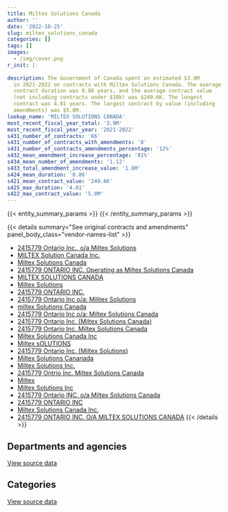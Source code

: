 ```yaml
---
title: Miltex Solutions Canada
author: ''
date: '2022-10-25'
slug: miltex_solutions_canada
categories: []
tags: []
images:
  - /img/cover.png
r_init: |-
  
description: The Government of Canada spent an estimated $3.9M
  in 2021-2022 on contracts with Miltex Solutions Canada. The average
  contract duration was 0.86 years, and the average contract value
  (not including contracts under $10k) was $249.6K. The longest
  contract was 4.01 years. The largest contract by value (including
  amendments) was $5.0M.
lookup_name: 'MILTEX SOLUTIONS CANADA'
most_recent_fiscal_year_total: '3.9M'
most_recent_fiscal_year_year: '2021-2022'
s431_number_of_contracts: '66'
s431_number_of_contracts_with_amendments: '8'
s431_number_of_contracts_amendments_percentage: '12%'
s432_mean_amendment_increase_percentage: '81%'
s434_mean_number_of_amendments: '1.12'
s433_total_amendment_increase_value: '1.6M'
s424_mean_duration: '0.86'
s421_mean_contract_value: '249.6K'
s425_max_duration: '4.01'
s422_max_contract_value: '5.0M'
---
```


<script src="/rmarkdown-libs/htmlwidgets/htmlwidgets.js"></script>
<link href="/rmarkdown-libs/datatables-css/datatables-crosstalk.css" rel="stylesheet" />
<script src="/rmarkdown-libs/datatables-binding/datatables.js"></script>
<script src="/rmarkdown-libs/jquery/jquery-3.6.0.min.js"></script>
<link href="/rmarkdown-libs/dt-core-bootstrap/css/dataTables.bootstrap.min.css" rel="stylesheet" />
<link href="/rmarkdown-libs/dt-core-bootstrap/css/dataTables.bootstrap.extra.css" rel="stylesheet" />
<script src="/rmarkdown-libs/dt-core-bootstrap/js/jquery.dataTables.min.js"></script>
<script src="/rmarkdown-libs/dt-core-bootstrap/js/dataTables.bootstrap.min.js"></script>
<link href="/rmarkdown-libs/crosstalk/css/crosstalk.min.css" rel="stylesheet" />
<script src="/rmarkdown-libs/crosstalk/js/crosstalk.min.js"></script>
<script src="/rmarkdown-libs/htmlwidgets/htmlwidgets.js"></script>
<link href="/rmarkdown-libs/datatables-css/datatables-crosstalk.css" rel="stylesheet" />
<script src="/rmarkdown-libs/datatables-binding/datatables.js"></script>
<script src="/rmarkdown-libs/jquery/jquery-3.6.0.min.js"></script>
<link href="/rmarkdown-libs/dt-core-bootstrap/css/dataTables.bootstrap.min.css" rel="stylesheet" />
<link href="/rmarkdown-libs/dt-core-bootstrap/css/dataTables.bootstrap.extra.css" rel="stylesheet" />
<script src="/rmarkdown-libs/dt-core-bootstrap/js/jquery.dataTables.min.js"></script>
<script src="/rmarkdown-libs/dt-core-bootstrap/js/dataTables.bootstrap.min.js"></script>
<link href="/rmarkdown-libs/crosstalk/css/crosstalk.min.css" rel="stylesheet" />
<script src="/rmarkdown-libs/crosstalk/js/crosstalk.min.js"></script>

{{< entity_summary_params >}}
{{< /entity_summary_params >}}

{{< details summary="See original contracts and amendments" panel_body_class="vendor-names-list" >}}
- [2415779 Ontario Inc., o/a Miltex Solutions](https://search.open.canada.ca/en/ct/?sort=contract_value_f%20desc&page=1&search_text=%222415779%20Ontario%20Inc.%2c%20o%2fa%20Miltex%20Solutions%22)
- [MILTEX Solution Canada Inc.](https://search.open.canada.ca/en/ct/?sort=contract_value_f%20desc&page=1&search_text=%22MILTEX%20Solution%20Canada%20Inc.%22)
- [Miltex Solutions Canada](https://search.open.canada.ca/en/ct/?sort=contract_value_f%20desc&page=1&search_text=%22Miltex%20Solutions%20Canada%22)
- [2415779 ONTARIO INC. Operating as Miltex Solutions Canada](https://search.open.canada.ca/en/ct/?sort=contract_value_f%20desc&page=1&search_text=%222415779%20ONTARIO%20INC.%20Operating%20as%20Miltex%20Solutions%20Canada%22)
- [MILTEX SOLUTIONS CANADA](https://search.open.canada.ca/en/ct/?sort=contract_value_f%20desc&page=1&search_text=%22MILTEX%20SOLUTIONS%20CANADA%22)
- [Miltex Solutions](https://search.open.canada.ca/en/ct/?sort=contract_value_f%20desc&page=1&search_text=%22Miltex%20Solutions%22)
- [2415779 ONTARIO INC.](https://search.open.canada.ca/en/ct/?sort=contract_value_f%20desc&page=1&search_text=%222415779%20ONTARIO%20INC.%22)
- [2415779 Ontario Inc o/a: Militex Solutions](https://search.open.canada.ca/en/ct/?sort=contract_value_f%20desc&page=1&search_text=%222415779%20Ontario%20Inc%20o%2fa%3a%20Militex%20Solutions%22)
- [miltex Solutions Canada](https://search.open.canada.ca/en/ct/?sort=contract_value_f%20desc&page=1&search_text=%22miltex%20Solutions%20Canada%22)
- [2415779 Ontario Inc o/a: Miltex Solutions Canada](https://search.open.canada.ca/en/ct/?sort=contract_value_f%20desc&page=1&search_text=%222415779%20Ontario%20Inc%20o%2fa%3a%20Miltex%20Solutions%20Canada%22)
- [2415779 Ontario Inc. (Miltex Solutions Canada)](https://search.open.canada.ca/en/ct/?sort=contract_value_f%20desc&page=1&search_text=%222415779%20Ontario%20Inc.%20%28Miltex%20Solutions%20Canada%29%22)
- [2415779 Ontario Inc. Miltex Solutions Canada](https://search.open.canada.ca/en/ct/?sort=contract_value_f%20desc&page=1&search_text=%222415779%20Ontario%20Inc.%20Miltex%20Solutions%20Canada%22)
- [Miltex Solutions Canada Inc](https://search.open.canada.ca/en/ct/?sort=contract_value_f%20desc&page=1&search_text=%22Miltex%20Solutions%20Canada%20Inc%22)
- [Miltex sOLUTIONS](https://search.open.canada.ca/en/ct/?sort=contract_value_f%20desc&page=1&search_text=%22Miltex%20sOLUTIONS%22)
- [2415779 Ontario Inc. (Miltex Solutions)](https://search.open.canada.ca/en/ct/?sort=contract_value_f%20desc&page=1&search_text=%222415779%20Ontario%20Inc.%20%28Miltex%20Solutions%29%22)
- [Miltex Solutions Cananada](https://search.open.canada.ca/en/ct/?sort=contract_value_f%20desc&page=1&search_text=%22Miltex%20Solutions%20Cananada%22)
- [Miltex Solutions Inc.](https://search.open.canada.ca/en/ct/?sort=contract_value_f%20desc&page=1&search_text=%22Miltex%20Solutions%20Inc.%22)
- [2415779 Ontrio Inc. Miltex Solutions Canada](https://search.open.canada.ca/en/ct/?sort=contract_value_f%20desc&page=1&search_text=%222415779%20Ontrio%20Inc.%20Miltex%20Solutions%20Canada%22)
- [Miltex](https://search.open.canada.ca/en/ct/?sort=contract_value_f%20desc&page=1&search_text=%22Miltex%22)
- [Miltex Solutions Inc](https://search.open.canada.ca/en/ct/?sort=contract_value_f%20desc&page=1&search_text=%22Miltex%20Solutions%20Inc%22)
- [2415779 Ontario INC. o/a Miltex Solutions Canada](https://search.open.canada.ca/en/ct/?sort=contract_value_f%20desc&page=1&search_text=%222415779%20Ontario%20INC.%20o%2fa%20Miltex%20Solutions%20Canada%22)
- [2415779 ONTARIO INC](https://search.open.canada.ca/en/ct/?sort=contract_value_f%20desc&page=1&search_text=%222415779%20ONTARIO%20INC%22)
- [Miltex Solutions Canada Inc.](https://search.open.canada.ca/en/ct/?sort=contract_value_f%20desc&page=1&search_text=%22Miltex%20Solutions%20Canada%20Inc.%22)
- [2415779 ONTARIO INC. O/A MILTEX SOLUTIONS CANADA](https://search.open.canada.ca/en/ct/?sort=contract_value_f%20desc&page=1&search_text=%222415779%20ONTARIO%20INC.%20O%2fA%20MILTEX%20SOLUTIONS%20CANADA%22)
{{< /details >}}

## Departments and agencies

<div id="htmlwidget-1" style="width:100%;height:auto;" class="datatables html-widget"></div>
<script type="application/json" data-for="htmlwidget-1">{"x":{"style":"bootstrap","filter":"none","vertical":false,"data":[["<a href=\"/departments/dnd-mdn/\">National Defence<\/a>","<a href=\"/departments/ec/\">Environment and Climate Change Canada<\/a>","<a href=\"/departments/nrc-cnrc/\">National Research Council Canada<\/a>","<a href=\"/departments/rcmp-grc/\">Royal Canadian Mounted Police<\/a>"],[1338606.79,23391,37250.12,15392.01],[456108.15,19888,null,46176.02],[1179835.86,17260.75,null,103160.88],[3691913.48,null,null,192849.31]],"container":"<table class=\"table table-striped table-hover row-border order-column display\">\n  <thead>\n    <tr>\n      <th>Department<\/th>\n      <th>2018-2019<\/th>\n      <th>2019-2020<\/th>\n      <th>2020-2021<\/th>\n      <th>2021-2022<\/th>\n    <\/tr>\n  <\/thead>\n<\/table>","options":{"order":[[4,"desc"]],"pageLength":10,"autoWidth":true,"columnDefs":[{"targets":1,"render":"function(data, type, row, meta) {\n    return type !== 'display' ? data : DTWidget.formatCurrency(data, \"$\", 2, 3, \",\", \".\", true, null);\n  }"},{"targets":2,"render":"function(data, type, row, meta) {\n    return type !== 'display' ? data : DTWidget.formatCurrency(data, \"$\", 2, 3, \",\", \".\", true, null);\n  }"},{"targets":3,"render":"function(data, type, row, meta) {\n    return type !== 'display' ? data : DTWidget.formatCurrency(data, \"$\", 2, 3, \",\", \".\", true, null);\n  }"},{"targets":4,"render":"function(data, type, row, meta) {\n    return type !== 'display' ? data : DTWidget.formatCurrency(data, \"$\", 2, 3, \",\", \".\", true, null);\n  }"},{"width":"16%","targets":[1,2,3,4]},{"className":"dt-right","targets":[1,2,3,4]}],"orderClasses":false}},"evals":["options.columnDefs.0.render","options.columnDefs.1.render","options.columnDefs.2.render","options.columnDefs.3.render"],"jsHooks":[]}</script>
<p class="text-right">
<a href="https://github.com/GoC-Spending/contracts-data/tree/main/data/out/vendors/miltex_solutions_canada/summary_by_fiscal_year_by_department.csv" class="source-data-link btn btn-link">View source data</a>
</p>

## Categories

<div id="htmlwidget-2" style="width:100%;height:auto;" class="datatables html-widget"></div>
<script type="application/json" data-for="htmlwidget-2">{"x":{"style":"bootstrap","filter":"none","vertical":false,"data":[["<a href=\"/categories/facilities_and_construction/\">Facilities and construction<\/a>","<a href=\"/categories/defence/\">Defence<\/a>","<a href=\"/categories/medical/\">Medical<\/a>","<a href=\"/categories/transportation_and_logistics/\">Transportation and logistics<\/a>","<a href=\"/categories/industrial_products_and_services/\">Industrial products and services<\/a>"],[23690.12,1162288.06,44669.06,13560,170432.68],[null,307241.62,44791.44,null,170139.11],[873197.49,125845.64,null,null,301214.36],[2241089.27,571970.24,null,null,1071703.29]],"container":"<table class=\"table table-striped table-hover row-border order-column display\">\n  <thead>\n    <tr>\n      <th>Category<\/th>\n      <th>2018-2019<\/th>\n      <th>2019-2020<\/th>\n      <th>2020-2021<\/th>\n      <th>2021-2022<\/th>\n    <\/tr>\n  <\/thead>\n<\/table>","options":{"order":[[4,"desc"]],"dom":"t","pageLength":30,"autoWidth":true,"columnDefs":[{"targets":1,"render":"function(data, type, row, meta) {\n    return type !== 'display' ? data : DTWidget.formatCurrency(data, \"$\", 2, 3, \",\", \".\", true, null);\n  }"},{"targets":2,"render":"function(data, type, row, meta) {\n    return type !== 'display' ? data : DTWidget.formatCurrency(data, \"$\", 2, 3, \",\", \".\", true, null);\n  }"},{"targets":3,"render":"function(data, type, row, meta) {\n    return type !== 'display' ? data : DTWidget.formatCurrency(data, \"$\", 2, 3, \",\", \".\", true, null);\n  }"},{"targets":4,"render":"function(data, type, row, meta) {\n    return type !== 'display' ? data : DTWidget.formatCurrency(data, \"$\", 2, 3, \",\", \".\", true, null);\n  }"},{"width":"16%","targets":[1,2,3,4]},{"className":"dt-right","targets":[1,2,3,4]}],"orderClasses":false,"lengthMenu":[10,25,30,50,100]}},"evals":["options.columnDefs.0.render","options.columnDefs.1.render","options.columnDefs.2.render","options.columnDefs.3.render"],"jsHooks":[]}</script>
<p class="text-right">
<a href="https://github.com/GoC-Spending/contracts-data/tree/main/data/out/vendors/miltex_solutions_canada/summary_by_fiscal_year_by_category.csv" class="source-data-link btn btn-link">View source data</a>
</p>
